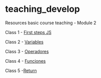 # teaching_develop

Resources basic course teaching - Module 2

Class 1 - [First steps JS](https://resisted-rainforest-8d9.notion.site/Class_1-Introducci-n-93cf98b0ac3e4867934af13379fb9389)

Class 2 - [Variables](https://resisted-rainforest-8d9.notion.site/Class_2-Variables-df828de16e0541369a7464fb95048d7e)

Class 3 - [Operadores](https://resisted-rainforest-8d9.notion.site/Class_3-Operadores-d96b59e57f7b42a59d38257bae15a991)

Class 4 - [Funciones](https://resisted-rainforest-8d9.notion.site/Class_4-Funciones-1f50c0827ace413b8c2c8e5031f93212)

Class 5 -[Return](https://resisted-rainforest-8d9.notion.site/Class_5-Return-dd83d1e68c7e45a686d7e1adcf843f19)